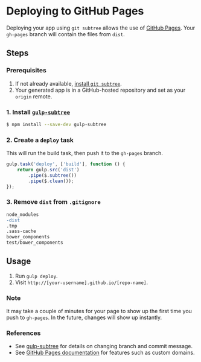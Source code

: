 # Deploying to GitHub Pages

Deploying your app using `git subtree` allows the use of [GitHub Pages](https://pages.github.com). Your `gh-pages` branch will contain the files from `dist`.

## Steps

### Prerequisites
1. If not already available, [install `git subtree`](http://engineeredweb.com/blog/how-to-install-git-subtree).
2. Your generated app is in a GitHub-hosted repository and set as your `origin` remote.


### 1. Install [`gulp-subtree`](https://github.com/Snugug/gulp-subtree)

```sh
$ npm install --save-dev gulp-subtree
```


### 2. Create a `deploy` task

This will run the build task, then push it to the `gh-pages` branch.

```js
gulp.task('deploy', ['build'], function () {
    return gulp.src('dist')
        .pipe($.subtree())
        .pipe($.clean()); 
});
```


### 3. Remove `dist` from `.gitignore`   

```diff
node_modules
-dist
.tmp
.sass-cache
bower_components
test/bower_components
```


## Usage

1. Run `gulp deploy`.
2. Visit `http://[your-username].github.io/[repo-name]`.


### Note
It may take a couple of minutes for your page to show up the first time you push to `gh-pages`. In the future, changes will show up instantly.


### References
- See [gulp-subtree](https://github.com/Snugug/gulp-subtree) for details on changing branch and commit message.
- See [GitHub Pages documentation](https://pages.github.com) for features such as custom domains.
